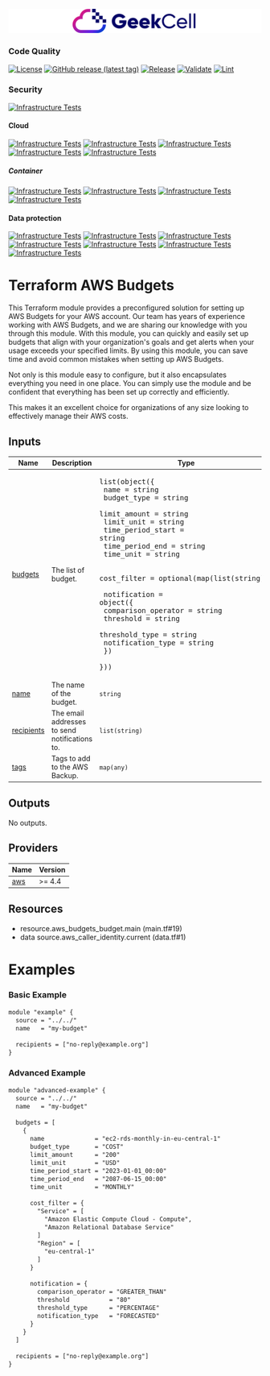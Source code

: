 <!-- BEGIN_TF_DOCS -->
[![Geek Cell GmbH](https://raw.githubusercontent.com/geekcell/template-terraform-module/main/docs/assets/logo.svg)](https://www.geekcell.io/)

### Code Quality
[![License](https://img.shields.io/github/license/geekcell/terraform-aws-budgets)](https://github.com/geekcell/terraform-aws-budgets/blob/master/LICENSE)
[![GitHub release (latest tag)](https://img.shields.io/github/v/release/geekcell/terraform-aws-budgets?logo=github&sort=semver)](https://github.com/geekcell/terraform-aws-budgets/releases)
[![Release](https://github.com/geekcell/terraform-aws-budgets/actions/workflows/release.yaml/badge.svg)](https://github.com/geekcell/terraform-aws-budgets/actions/workflows/release.yaml)
[![Validate](https://github.com/geekcell/terraform-aws-budgets/actions/workflows/validate.yaml/badge.svg)](https://github.com/geekcell/terraform-aws-budgets/actions/workflows/validate.yaml)
[![Lint](https://github.com/geekcell/terraform-aws-budgets/actions/workflows/linter.yaml/badge.svg)](https://github.com/geekcell/terraform-aws-budgets/actions/workflows/linter.yaml)

### Security
[![Infrastructure Tests](https://www.bridgecrew.cloud/badges/github/geekcell/terraform-aws-budgets/general)](https://www.bridgecrew.cloud/link/badge?vcs=github&fullRepo=geekcell%2Fterraform-aws-budgets&benchmark=INFRASTRUCTURE+SECURITY)

#### Cloud
[![Infrastructure Tests](https://www.bridgecrew.cloud/badges/github/geekcell/terraform-aws-budgets/cis_aws)](https://www.bridgecrew.cloud/link/badge?vcs=github&fullRepo=geekcell%2Fterraform-aws-budgets&benchmark=CIS+AWS+V1.2)
[![Infrastructure Tests](https://www.bridgecrew.cloud/badges/github/geekcell/terraform-aws-budgets/cis_aws_13)](https://www.bridgecrew.cloud/link/badge?vcs=github&fullRepo=geekcell%2Fterraform-aws-budgets&benchmark=CIS+AWS+V1.3)
[![Infrastructure Tests](https://www.bridgecrew.cloud/badges/github/geekcell/terraform-aws-budgets/cis_azure)](https://www.bridgecrew.cloud/link/badge?vcs=github&fullRepo=geekcell%2Fterraform-aws-budgets&benchmark=CIS+AZURE+V1.1)
[![Infrastructure Tests](https://www.bridgecrew.cloud/badges/github/geekcell/terraform-aws-budgets/cis_azure_13)](https://www.bridgecrew.cloud/link/badge?vcs=github&fullRepo=geekcell%2Fterraform-aws-budgets&benchmark=CIS+AZURE+V1.3)
[![Infrastructure Tests](https://www.bridgecrew.cloud/badges/github/geekcell/terraform-aws-budgets/cis_gcp)](https://www.bridgecrew.cloud/link/badge?vcs=github&fullRepo=geekcell%2Fterraform-aws-budgets&benchmark=CIS+GCP+V1.1)

##### Container
[![Infrastructure Tests](https://www.bridgecrew.cloud/badges/github/geekcell/terraform-aws-budgets/cis_kubernetes_16)](https://www.bridgecrew.cloud/link/badge?vcs=github&fullRepo=geekcell%2Fterraform-aws-budgets&benchmark=CIS+KUBERNETES+V1.6)
[![Infrastructure Tests](https://www.bridgecrew.cloud/badges/github/geekcell/terraform-aws-budgets/cis_eks_11)](https://www.bridgecrew.cloud/link/badge?vcs=github&fullRepo=geekcell%2Fterraform-aws-budgets&benchmark=CIS+EKS+V1.1)
[![Infrastructure Tests](https://www.bridgecrew.cloud/badges/github/geekcell/terraform-aws-budgets/cis_gke_11)](https://www.bridgecrew.cloud/link/badge?vcs=github&fullRepo=geekcell%2Fterraform-aws-budgets&benchmark=CIS+GKE+V1.1)
[![Infrastructure Tests](https://www.bridgecrew.cloud/badges/github/geekcell/terraform-aws-budgets/cis_kubernetes)](https://www.bridgecrew.cloud/link/badge?vcs=github&fullRepo=geekcell%2Fterraform-aws-budgets&benchmark=CIS+KUBERNETES+V1.5)

#### Data protection
[![Infrastructure Tests](https://www.bridgecrew.cloud/badges/github/geekcell/terraform-aws-budgets/soc2)](https://www.bridgecrew.cloud/link/badge?vcs=github&fullRepo=geekcell%2Fterraform-aws-budgets&benchmark=SOC2)
[![Infrastructure Tests](https://www.bridgecrew.cloud/badges/github/geekcell/terraform-aws-budgets/pci)](https://www.bridgecrew.cloud/link/badge?vcs=github&fullRepo=geekcell%2Fterraform-aws-budgets&benchmark=PCI-DSS+V3.2)
[![Infrastructure Tests](https://www.bridgecrew.cloud/badges/github/geekcell/terraform-aws-budgets/pci_dss_v321)](https://www.bridgecrew.cloud/link/badge?vcs=github&fullRepo=geekcell%2Fterraform-aws-budgets&benchmark=PCI-DSS+V3.2.1)
[![Infrastructure Tests](https://www.bridgecrew.cloud/badges/github/geekcell/terraform-aws-budgets/iso)](https://www.bridgecrew.cloud/link/badge?vcs=github&fullRepo=geekcell%2Fterraform-aws-budgets&benchmark=ISO27001)
[![Infrastructure Tests](https://www.bridgecrew.cloud/badges/github/geekcell/terraform-aws-budgets/nist)](https://www.bridgecrew.cloud/link/badge?vcs=github&fullRepo=geekcell%2Fterraform-aws-budgets&benchmark=NIST-800-53)
[![Infrastructure Tests](https://www.bridgecrew.cloud/badges/github/geekcell/terraform-aws-budgets/hipaa)](https://www.bridgecrew.cloud/link/badge?vcs=github&fullRepo=geekcell%2Fterraform-aws-budgets&benchmark=HIPAA)
[![Infrastructure Tests](https://www.bridgecrew.cloud/badges/github/geekcell/terraform-aws-budgets/fedramp_moderate)](https://www.bridgecrew.cloud/link/badge?vcs=github&fullRepo=geekcell%2Fterraform-aws-budgets&benchmark=FEDRAMP+%28MODERATE%29)

# Terraform AWS Budgets

This Terraform module provides a preconfigured solution for setting up
AWS Budgets for your AWS account. Our team has years of experience working
with AWS Budgets, and we are sharing our knowledge with you through this
module. With this module, you can quickly and easily set up budgets that
align with your organization's goals and get alerts when your usage exceeds
your specified limits. By using this module, you can save time and avoid
common mistakes when setting up AWS Budgets.

Not only is this module easy to configure, but it also encapsulates
everything you need in one place. You can simply use the module and be
confident that everything has been set up correctly and efficiently.

This makes it an excellent choice for organizations of any size looking
to effectively manage their AWS costs.

## Inputs

| Name | Description | Type | Default | Required |
|------|-------------|------|---------|:--------:|
| <a name="input_budgets"></a> [budgets](#input\_budgets) | The list of budget. | <pre>list(object({<br>    name              = string<br>    budget_type       = string<br>    limit_amount      = string<br>    limit_unit        = string<br>    time_period_start = string<br>    time_period_end   = string<br>    time_unit         = string<br><br>    cost_filter = optional(map(list(string)))<br><br>    notification = object({<br>      comparison_operator = string<br>      threshold           = string<br>      threshold_type      = string<br>      notification_type   = string<br>    })<br>  }))</pre> | <pre>[<br>  {<br>    "budget_type": "COST",<br>    "limit_amount": "200",<br>    "limit_unit": "USD",<br>    "name": "budget-account-monthly",<br>    "notification": {<br>      "comparison_operator": "GREATER_THAN",<br>      "notification_type": "FORECASTED",<br>      "threshold": "100",<br>      "threshold_type": "PERCENTAGE"<br>    },<br>    "time_period_end": "2087-06-15_00:00",<br>    "time_period_start": "2023-01-01_00:00",<br>    "time_unit": "MONTHLY"<br>  }<br>]</pre> | no |
| <a name="input_name"></a> [name](#input\_name) | The name of the budget. | `string` | n/a | yes |
| <a name="input_recipients"></a> [recipients](#input\_recipients) | The email addresses to send notifications to. | `list(string)` | n/a | yes |
| <a name="input_tags"></a> [tags](#input\_tags) | Tags to add to the AWS Backup. | `map(any)` | `{}` | no |

## Outputs

No outputs.

## Providers

| Name | Version |
|------|---------|
| <a name="provider_aws"></a> [aws](#provider\_aws) | >= 4.4 |

## Resources

- resource.aws_budgets_budget.main (main.tf#19)
- data source.aws_caller_identity.current (data.tf#1)

# Examples
### Basic Example
```hcl
module "example" {
  source = "../../"
  name   = "my-budget"

  recipients = ["no-reply@example.org"]
}
```
### Advanced Example
```hcl
module "advanced-example" {
  source = "../../"
  name   = "my-budget"

  budgets = [
    {
      name              = "ec2-rds-monthly-in-eu-central-1"
      budget_type       = "COST"
      limit_amount      = "200"
      limit_unit        = "USD"
      time_period_start = "2023-01-01_00:00"
      time_period_end   = "2087-06-15_00:00"
      time_unit         = "MONTHLY"

      cost_filter = {
        "Service" = [
          "Amazon Elastic Compute Cloud - Compute",
          "Amazon Relational Database Service"
        ]
        "Region" = [
          "eu-central-1"
        ]
      }

      notification = {
        comparison_operator = "GREATER_THAN"
        threshold           = "80"
        threshold_type      = "PERCENTAGE"
        notification_type   = "FORECASTED"
      }
    }
  ]

  recipients = ["no-reply@example.org"]
}
```
<!-- END_TF_DOCS -->
